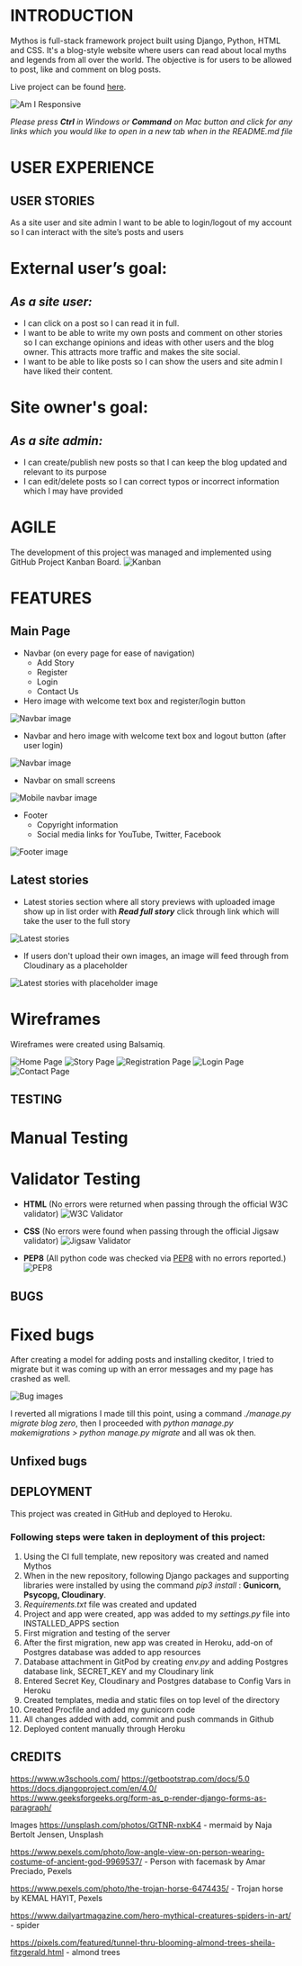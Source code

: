 
# INTRODUCTION 

Mythos is full-stack framework project built using Django, Python, HTML and CSS. It's a blog-style website where users can read about local myths and legends from all over the world. The objective is for users to be allowed to post, like and comment on blog posts.

Live project can be found [here](https://mythoi.herokuapp.com/).

![Am I Responsive](./media/wireframes/air_main_image.JPG)

*Please press **Ctrl** in Windows or **Command** on Mac button and click for any links which you would like to open in a new tab when in the README.md file*


# USER EXPERIENCE
## USER STORIES

As a site user and site admin I want to be able to login/logout of my account so I can interact with the site’s posts and users

# External user’s goal:
## *As a site user:*
- I can click on a post so I can read it in full.
- I want to be able to write my own posts and comment on other stories so I can exchange opinions and ideas with other users and the blog owner. This attracts more traffic and makes the site social.
- I want to be able to like posts so I can show the users and site admin I have liked their content.

# Site owner's goal:
## *As a site admin:*
- I can create/publish new posts so that I can keep the blog updated and relevant to its purpose
- I can edit/delete posts so I can correct typos or incorrect information which I may have provided

# AGILE
The development of this project was managed and implemented using GitHub Project Kanban Board.
![Kanban](./media/wireframes/kanban_project_issues.JPG)

# FEATURES 
## Main Page
- Navbar (on every page for ease of navigation)
    - Add Story
    - Register
    - Login
    - Contact Us
- Hero image with welcome text box and register/login button

![Navbar image](./media/images/navbar_hero_image.JPG)

- Navbar and hero image with welcome text box and logout button (after user login)

![Navbar image](./media/images/navbar_hero_image_logged_in.JPG)

- Navbar on small screens

![Mobile navbar image](./media/images/navbar_small_screens.JPG)
    
- Footer
    - Copyright information
    - Social media links for YouTube, Twitter, Facebook

![Footer image](./media/images/footer.JPG)

## Latest stories

- Latest stories section where all story previews with uploaded image show up in list order with  ***Read full story*** click through link which will take the user to the full story

![Latest stories](./media/images/latest_stories_section.JPG)

- If users don't upload their own images, an image will feed through from Cloudinary as a placeholder

![Latest stories with placeholder image](./media/images/latest_stories_section_no_image.JPG)



# Wireframes
Wireframes were created using Balsamiq.

![Home Page](media/wireframes/Wireframes%20_Home_Page.png)
![Story Page](media/wireframes/Wireframes_Registration_Page.png)
![Registration Page](media/wireframes/Wireframes_Registration_Page.png)
![Login Page](media/wireframes/Wireframes_Login_Page.png)
![Contact Page](media/wireframes/Wireframes_Contact_Page.png)



## TESTING
# Manual Testing

# Validator Testing

-   **HTML** (No errors were returned when passing through the official W3C validator) 
    ![W3C Validator]()

-   **CSS** (No errors were found when passing through the official Jigsaw validator)
    ![Jigsaw Validator]()

-   **PEP8** (All python code was checked via [PEP8](http://pep8online.com/) with no errors reported.)
    ![PEP8]()



## BUGS
# Fixed bugs
After creating a model for adding posts and installing ckeditor, I tried to migrate but it was coming up with an error messages and my page has crashed as well. 

![Bug images]()

I reverted all migrations I made till this point, using a command *./manage.py migrate blog zero*, then I proceeded with *python manage.py makemigrations > python manage.py migrate* and all was ok then. 


## Unfixed bugs


## DEPLOYMENT
This project was created in GitHub and deployed to Heroku. 

### Following steps were taken in deployment of this project: 

1.  Using the CI full template, new repository was created and named Mythos
2.  When in the new repository, following Django packages and supporting libraries were installed by using the command *pip3 install* : **Gunicorn, Psycopg, Cloudinary**.
3.  *Requirements.txt* file was created and updated
4.  Project and app were created, app was added to my *settings.py* file into INSTALLED_APPS section
5.  First migration and testing of the server
6.  After the first migration, new app was created in Heroku, add-on of Postgres database was added to app resources
7.  Database attachment in GitPod by creating *env.py* and adding Postgres database link, SECRET_KEY and my Cloudinary link
8.  Entered Secret Key, Cloudinary and Postgres database to Config Vars in Heroku
9.  Created templates, media and static files on top level of the directory
10.  Created Procfile and added my gunicorn code
11.  All changes added with add, commit and push commands in Github
12. Deployed content manually through Heroku 



## CREDITS

https://www.w3schools.com/ 
https://getbootstrap.com/docs/5.0
https://docs.djangoproject.com/en/4.0/
https://www.geeksforgeeks.org/form-as_p-render-django-forms-as-paragraph/

Images
https://unsplash.com/photos/GtTNR-nxbK4 - mermaid by Naja Bertolt Jensen, Unsplash

https://www.pexels.com/photo/low-angle-view-on-person-wearing-costume-of-ancient-god-9969537/ - Person with facemask by Amar Preciado, Pexels

https://www.pexels.com/photo/the-trojan-horse-6474435/ - Trojan horse by KEMAL HAYIT, Pexels

https://www.dailyartmagazine.com/hero-mythical-creatures-spiders-in-art/ - spider

https://pixels.com/featured/tunnel-thru-blooming-almond-trees-sheila-fitzgerald.html - almond trees
